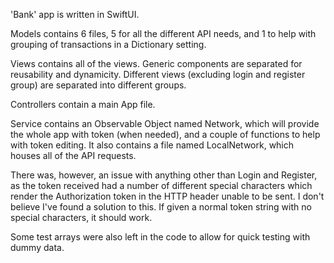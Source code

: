'Bank' app is written in SwiftUI.

Models contains 6 files, 5 for all the different API needs, and 1 to help with grouping of transactions in a Dictionary setting.

Views contains all of the views. Generic components are separated for reusability and dynamicity. Different views (excluding login and register group) are separated into different groups.

Controllers contain a main App file.

Service contains an Observable Object named Network, which will provide the whole app with token (when needed), and a couple of functions to help with token editing. It also contains a file named LocalNetwork, which houses all of the API requests.

There was, however, an issue with anything other than Login and Register, as the token received had a number of different special characters which render the Authorization token in the HTTP header unable to be sent. I don't believe I've found a solution to this. If given a normal token string with no special characters, it should work. 

Some test arrays were also left in the code to allow for quick testing with dummy data.
